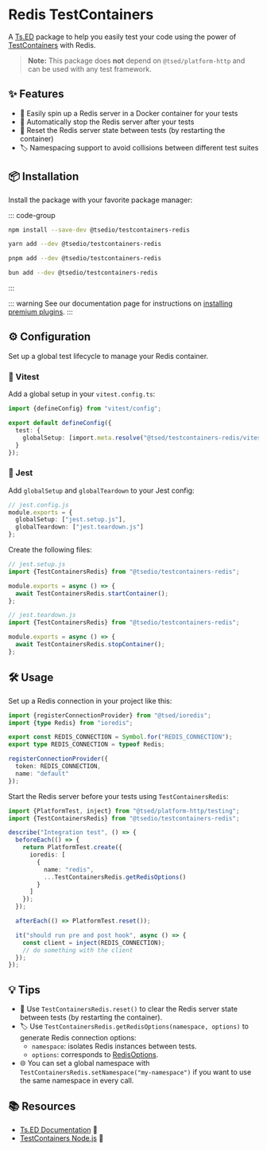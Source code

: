 # Redis TestContainers

A [Ts.ED](https://tsed.dev/) package to help you easily test your code using the power
of [TestContainers](https://node.testcontainers.org/) with Redis.

> **Note:** This package does **not** depend on `@tsed/platform-http` and can be used with any test framework.

## ✨ Features

- 🚀 Easily spin up a Redis server in a Docker container for your tests
- 🛑 Automatically stop the Redis server after your tests
- 🔄 Reset the Redis server state between tests (by restarting the container)
- 🏷️ Namespacing support to avoid collisions between different test suites

## 📦 Installation

Install the package with your favorite package manager:

::: code-group

```sh [npm]
npm install --save-dev @tsedio/testcontainers-redis
```

```sh [yarn]
yarn add --dev @tsedio/testcontainers-redis
```

```sh [pnpm]
pnpm add --dev @tsedio/testcontainers-redis
```

```sh [bun]
bun add --dev @tsedio/testcontainers-redis
```

:::

::: warning
See our documentation page for instructions
on [installing premium plugins](/plugins/premium/install-premium-plugins.md).
:::

## ⚙️ Configuration

Set up a global test lifecycle to manage your Redis container.

### 🧪 Vitest

Add a global setup in your `vitest.config.ts`:

```ts
import {defineConfig} from "vitest/config";

export default defineConfig({
  test: {
    globalSetup: [import.meta.resolve("@tsed/testcontainers-redis/vitest/setup")]
  }
});
```

### 🧪 Jest

Add `globalSetup` and `globalTeardown` to your Jest config:

```ts
// jest.config.js
module.exports = {
  globalSetup: ["jest.setup.js"],
  globalTeardown: ["jest.teardown.js"]
};
```

Create the following files:

```ts
// jest.setup.js
import {TestContainersRedis} from "@tsedio/testcontainers-redis";

module.exports = async () => {
  await TestContainersRedis.startContainer();
};

// jest.teardown.js
import {TestContainersRedis} from "@tsedio/testcontainers-redis";

module.exports = async () => {
  await TestContainersRedis.stopContainer();
};
```

## 🛠️ Usage

Set up a Redis connection in your project like this:

```ts
import {registerConnectionProvider} from "@tsed/ioredis";
import {type Redis} from "ioredis";

export const REDIS_CONNECTION = Symbol.for("REDIS_CONNECTION");
export type REDIS_CONNECTION = typeof Redis;

registerConnectionProvider({
  token: REDIS_CONNECTION,
  name: "default"
});
```

Start the Redis server before your tests using `TestContainersRedis`:

```ts
import {PlatformTest, inject} from "@tsed/platform-http/testing";
import {TestContainersRedis} from "@tsedio/testcontainers-redis";

describe("Integration test", () => {
  beforeEach(() => {
    return PlatformTest.create({
      ioredis: [
        {
          name: "redis",
          ...TestContainersRedis.getRedisOptions()
        }
      ]
    });
  });

  afterEach(() => PlatformTest.reset());

  it("should run pre and post hook", async () => {
    const client = inject(REDIS_CONNECTION);
    // do something with the client
  });
});
```

## 💡 Tips

- 🧹 Use `TestContainersRedis.reset()` to clear the Redis server state between tests (by restarting the container).
- 🏷️ Use `TestContainersRedis.getRedisOptions(namespace, options)` to generate Redis connection options:
  - `namespace`: isolates Redis instances between tests.
  - `options`: corresponds
    to [RedisOptions](https://github.com/redis/ioredis/blob/master/API.md#new-redisport-host-options).
- 🌐 You can set a global namespace with `TestContainersRedis.setNamespace("my-namespace")` if you want to use the same
  namespace in every call.

## 📚 Resources

- [Ts.ED Documentation](https://tsed.dev/) 📖
- [TestContainers Node.js](https://node.testcontainers.org/) 🐳
